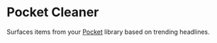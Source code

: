 # Pocket Cleaner

Surfaces items from your [Pocket](https://getpocket.com) library based on
trending headlines.

